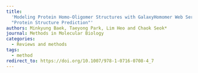 ```yaml
---
title:
  'Modeling Protein Homo-Oligomer Structures with GalaxyHomomer Web Server. In
  "Protein Structure Prediction"'
authors: Minkyung Baek, Taeyong Park, Lim Heo and Chaok Seok*
journal: Methods in Molecular Biology
categories:
  - Reviews and methods
tags:
  - method
redirect_to: https://doi.org/10.1007/978-1-0716-0708-4_7
---
```

